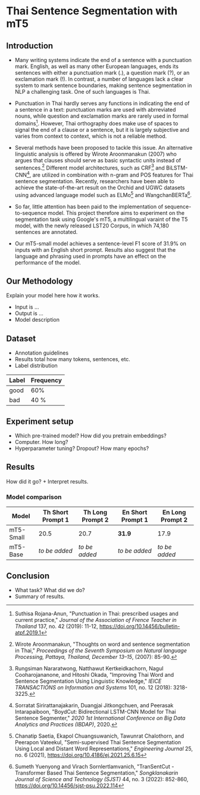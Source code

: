 # Thai Sentence Segmentation with mT5

## Introduction
-  Many writing systems indicate the end of a sentence with a punctuation mark. English, as well as many other European languages, ends its sentences with either a punctuation mark (.), a question mark (?), or an exclamation mark (!). In contrast, a number of languages lack a clear system to mark sentence boundaries, making sentence segmentation in NLP a challenging task. One of such languages is Thai.

- Punctuation in Thai hardly serves any functions in indicating the end of a sentence in a text: punctuation marks are used with abrreviated nouns, while question and exclamation marks are rarely used in formal domains[^1]. However, Thai orthography does make use of spaces to signal the end of a clause or a sentence, but it is largely subjective and varies from context to context, which is not a reliable method.

- Several methods have been proposed to tackle this issue. An alternative linguistic analysis is offered by Wirote Aroonmanakun (2007) who argues that clauses should serve as basic syntactic units instead of sentences.[^2] Different model architectures, such as CRF[^3] and BiLSTM-CNN[^4], are utilized in combination with n-gram and POS features for Thai sentence segmentation. Recently, researchers have been able to achieve the state-of-the-art result on the Orchid and UGWC datasets using advanced language model such as ELMo[^5] and WangchanBERTa[^6].

- So far, little attention has been paid to the implementation of sequence-to-sequence model. This project therefore aims to experiment on the segmentation task using Google's mT5, a multilingual varaint of the T5 model, with the newly released LST20 Corpus, in which 74,180 sentences are annotated.

- Our mT5-small model achieves a sentence-level F1 score of 31.9% on inputs with an English short prompt. Results also suggest that the language and phrasing used in prompts have an effect on the performance of the model.

## Our Methodology 
Explain your model here how it works. 

- Input is ... 
- Output is ...
- Model description 

## Dataset 
- Annotation guidelines 
- Results total how many tokens, sentences, etc. 
- Label distribution

| Label | Frequency |
|--------|----------|
| good | 60% |
| bad | 40 % | 

## Experiment setup
- Which pre-trained model? How did you pretrain embeddings? 
- Computer. How long? 
- Hyperparameter tuning? Dropout? How many epochs? 

## Results 
How did it go?  + Interpret results. 

### Model comparison
| Model     | Th Short Prompt 1 | Th Long Prompt 2 | En Short Prompt 1 | En Long Prompt 2 |
|-----------|-------------------|------------------|-------------------|------------------|
| mT5-Small | 20.5              | 20.7             | **31.9**              | 17.9             |
| mT5-Base  | *to be added* | *to be added* | *to be added* | *to be added* |


## Conclusion
- What task? What did we do? 
- Summary of results.


[^1]: Suthisa Rojana-Anun, "Punctuation in Thai: prescribed usages and current practice," *Journal of the Association of Frence Teacher in Thailand* 137, no. 42 (2019): 11-12, https://doi.org/10.14456/bulletin-atpf.2019.1

[^2]: Wirote Aroonmanakun, "Thoughts on word and sentence segmentation in Thai," *Proceedings of the Seventh Symposium on Natural language Processing, Pattaya, Thailand, December 13–15*, (2007): 85-90.

[^3]: Rungsiman Nararatwong, Natthawut Kertkeidkachorn, Nagul Cooharojananone, and Hitoshi Okada, "Improving Thai Word and Sentence Segmentation Using Linguistic Knowledge," *IEICE TRANSACTIONS on Information and Systems* 101, no. 12 (2018): 3218-3225.

[^4]: Sorratat Sirirattanajakarin, Duangjai Jitkongchuen, and Peerasak Intarapaiboon, "BoydCut: Bidirectional LSTM-CNN Model for Thai Sentence Segmenter," *2020 1st International Conference on Big Data Analytics and Practices (IBDAP)*, 2020.

[^5]: Chanatip Saetia, Ekapol Chuangsuwanich, Tawunrat Chalothorn, and Peerapon Vateekul, "Semi-supervised Thai Sentence Segmentation Using Local and Distant Word Representations," *Engineering Journal* 25, no. 6 (2021), https://doi.org/10.4186/ej.2021.25.6.15

[^6]: Sumeth Yuenyong and Virach Sornlertlamvanich, "TranSentCut - Transformer Based Thai Sentence Segmentation," *Songklanakarin Journal of Science and Technology (SJST)* 44, no. 3 (2022): 852-860, https://doi.org/10.14456/sjst-psu.2022.114